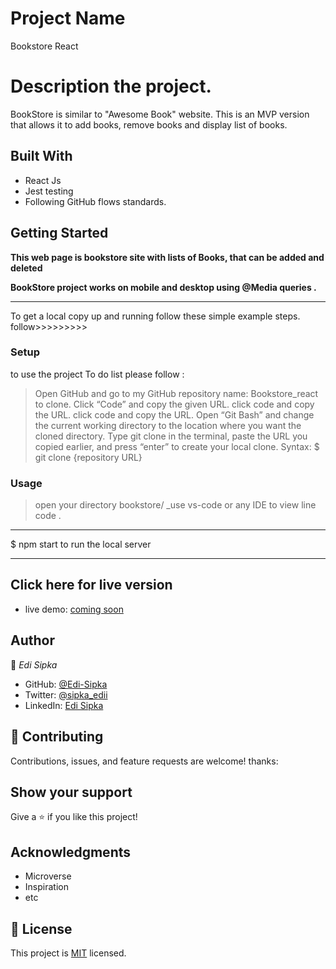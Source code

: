 # Project Name

Bookstore React

# Description the project.

BookStore is similar to "Awesome Book" website. This is an MVP version that allows it to add books, remove books and display list of books.

## Built With

- React Js
- Jest testing
- Following GitHub flows standards.

## Getting Started

**This web page is bookstore site with lists of Books, that can be added and deleted**

**BookStore project works on mobile and desktop using @Media queries .**

---

To get a local copy up and running follow these simple example steps.
follow>>>>>>>>>

### Setup

to use the project To do list please follow :

> Open GitHub and go to my GitHub repository name: Bookstore_react to clone.
> Click “Code” and copy the given URL.
> click code and copy the URL.
> click code and copy the URL.
> Open “Git Bash” and change the current working directory to the location where you want the cloned directory.
> Type git clone in the terminal, paste the URL you copied earlier, and press “enter” to create your local clone.
> Syntax:
> $ git clone {repository URL}

### Usage

> open your directory bookstore/
> \_use vs-code or any IDE to view line code .

---

$ npm start to run the local server

---

## Click here for live version

- live demo: [coming soon]()

## Author

👤 _Edi Sipka_

- GitHub: [@Edi-Sipka](https://github.com/edi-sipka)
- Twitter: [@sipka_edii](https://twitter.com/sipka_edii)
- LinkedIn: [Edi Sipka](https://www.linkedin.com/in/edi-%C5%A1ipka-5b681b202/)

## 🤝 Contributing

Contributions, issues, and feature requests are welcome!
thanks:

## Show your support

Give a ⭐️ if you like this project!

## Acknowledgments

- Microverse
- Inspiration
- etc

## 📝 License

This project is [MIT](./MIT.md) licensed.
